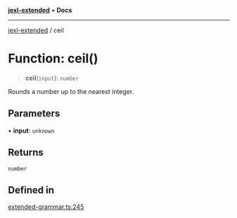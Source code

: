 [**jexl-extended**](../README.md) • **Docs**

***

[jexl-extended](../globals.md) / ceil

# Function: ceil()

> **ceil**(`input`): `number`

Rounds a number up to the nearest integer.

## Parameters

• **input**: `unknown`

## Returns

`number`

## Defined in

[extended-grammar.ts:245](https://github.com/nikoraes/jexl-extended/blob/6615aed6c8a07c2ecf0502c413d5c565a91b5f13/src/extended-grammar.ts#L245)
